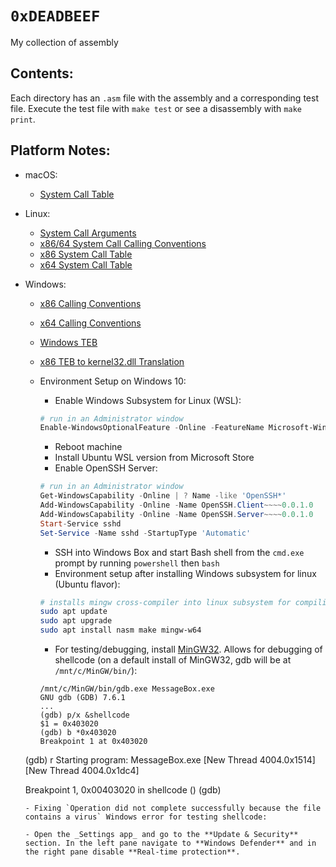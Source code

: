 # `0xDEADBEEF`

My collection of assembly

## Contents:

Each directory has an `.asm` file with the assembly and a corresponding test file. Execute the test file with `make test` or see a disassembly with `make print`.

## Platform Notes:

- macOS:
  
  - [System Call Table](https://opensource.apple.com/source/xnu/xnu-2782.20.48/bsd/kern/syscalls.master)
- Linux:
  - [System Call Arguments](https://syscalls.kernelgrok.com/)
  - [x86/64 System Call Calling Conventions](https://stackoverflow.com/questions/2535989/what-are-the-calling-conventions-for-unix-linux-system-calls-on-i386-and-x86-6)
  - [x86 System Call Table](https://elixir.free-electrons.com/linux/latest/source/arch/x86/entry/syscalls/syscall_32.tbl)
  - [x64 System Call Table](https://elixir.free-electrons.com/linux/latest/source/arch/x86/entry/syscalls/syscall_64.tbl)
- Windows:
  - [x86 Calling Conventions](https://en.wikipedia.org/wiki/X86_calling_conventions#cdecl)
  
  - [x64 Calling Conventions](https://docs.microsoft.com/en-us/cpp/build/x64-calling-convention)
  
  - [Windows TEB](https://www.geoffchappell.com/studies/windows/win32/ntdll/structs/teb/index.htm)
  
  - [x86 TEB to kernel32.dll Translation](https://idafchev.github.io/images/windows_shellcode/locate_dll1.gif)
  
  - Environment Setup on Windows 10:
    - Enable Windows Subsystem for Linux (WSL):
    ```powershell
    # run in an Administrator window
    Enable-WindowsOptionalFeature -Online -FeatureName Microsoft-Windows-Subsystem-Linux
    ```
    - Reboot machine
    - Install Ubuntu WSL version from Microsoft Store
    - Enable OpenSSH Server:
    ```powershell
    # run in an Administrator window
    Get-WindowsCapability -Online | ? Name -like 'OpenSSH*'
    Add-WindowsCapability -Online -Name OpenSSH.Client~~~~0.0.1.0 
    Add-WindowsCapability -Online -Name OpenSSH.Server~~~~0.0.1.0
    Start-Service sshd
    Set-Service -Name sshd -StartupType 'Automatic'
    ```
    - SSH into Windows Box and start Bash shell from the `cmd.exe` prompt by running `powershell` then `bash`
    - Environment setup after installing Windows subsystem for linux (Ubuntu flavor):
    ```bash
    # installs mingw cross-compiler into linux subsystem for compiling shellcode
    sudo apt update
    sudo apt upgrade
    sudo apt install nasm make mingw-w64
    ```
    - For testing/debugging, install [MinGW32](http://www.mingw.org/wiki/Getting_Started). Allows for debugging of shellcode (on a default install of MinGW32, gdb will be at `/mnt/c/MinGW/bin/`):
    ```
    /mnt/c/MinGW/bin/gdb.exe MessageBox.exe
    GNU gdb (GDB) 7.6.1
    ...
    (gdb) p/x &shellcode
    $1 = 0x403020
    (gdb) b *0x403020
    Breakpoint 1 at 0x403020
  (gdb) r
    Starting program: MessageBox.exe
    [New Thread 4004.0x1514]
    [New Thread 4004.0x1dc4]
  
    Breakpoint 1, 0x00403020 in shellcode ()
    (gdb)
    ```
  - Fixing `Operation did not complete successfully because the file contains a virus` Windows error for testing shellcode:
    
    - Open the _Settings app_ and go to the **Update & Security** section. In the left pane navigate to **Windows Defender** and in the right pane disable **Real-time protection**.